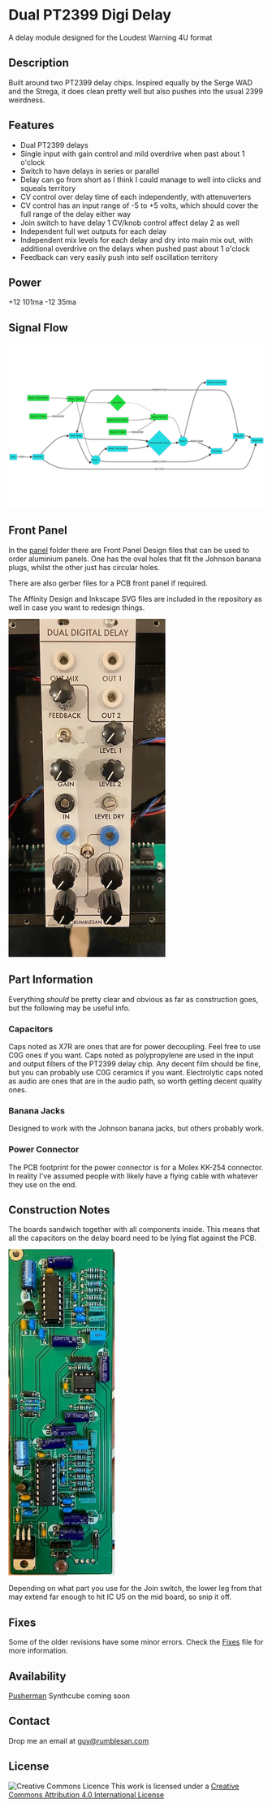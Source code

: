 # Dual PT2399 Digi Delay

A delay module designed for the Loudest Warning 4U format


## Description

Built around two PT2399 delay chips.
Inspired equally by the Serge WAD and the Strega, it does clean pretty well but also pushes into the usual 2399 weirdness.

## Features

 * Dual PT2399 delays
 * Single input with gain control and mild overdrive when past about 1 o'clock
 * Switch to have delays in series or parallel
 * Delay can go from short as I think I could manage to well into clicks and squeals territory
 * CV control over delay time of each independently, with attenuverters
 * CV control has an input range of -5 to +5 volts, which should cover the full range of the delay either way
 * Join switch to have delay 1 CV/knob control affect delay 2 as well
 * Independent full wet outputs for each delay
 * Independent mix levels for each delay and dry into main mix out, with additional overdrive on the delays when pushed past about 1 o'clock
 * Feedback can very easily push into self oscillation territory

## Power

+12 101ma
-12 35ma

## Signal Flow

![Signal flow diagram](./images/signalflow.png)

## Front Panel

In the [panel](./panel) folder there are Front Panel Design files that can be used to order aluminium panels. One has the oval holes that fit the Johnson banana plugs, whilst the other just has circular holes.

There are also gerber files for a PCB front panel if required.

The Affinity Design and Inkscape SVG files are included in the repository as well in case you want to redesign things.

![Module front panel](./images/panel.jpg)

## Part Information

Everything *should* be pretty clear and obvious as far as construction goes, but the following may be useful info.

### Capacitors

Caps noted as X7R are ones that are for power decoupling. Feel free to use C0G ones if you want.
Caps noted as polypropylene are used in the input and output filters of the PT2399 delay chip. Any decent film should be fine, but you can probably use C0G ceramics if you want.
Electrolytic caps noted as audio are ones that are in the audio path, so worth getting decent quality ones.

### Banana Jacks

Designed to work with the Johnson banana jacks, but others probably work.

### Power Connector

The PCB footprint for the power connector is for a Molex KK-254 connector. In reality I've assumed people with likely have a flying cable with whatever they use on the end.

## Construction Notes

The boards sandwich together with all components inside. This means that all the capacitors on the delay board need to be lying flat against the PCB.

![Delay board construction](./build/images/delay-board-construction.jpg)

Depending on what part you use for the Join switch, the lower leg from that may extend far enough to hit IC U5 on the mid board, so snip it off.

## Fixes

Some of the older revisions have some minor errors. Check the [Fixes](./build/fixes.md) file for more information.

## Availability

[Pusherman](https://pushermanproductions.com/product/4u-rumblesan-dual-pt2399-digital-delay-3-x-pcb-fr4-panel/)
Synthcube coming soon

## Contact

Drop me an email at guy@rumblesan.com


## License

![Creative Commons Licence]("https://i.creativecommons.org/l/by/4.0/88x31.png")
This work is licensed under a [Creative Commons Attribution 4.0 International License]("http://creativecommons.org/licenses/by/4.0/")
